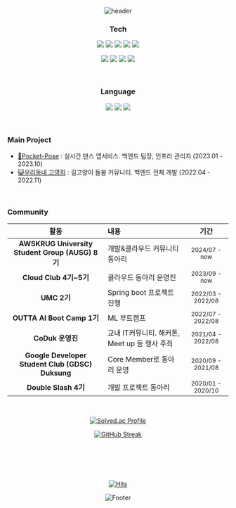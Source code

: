 <div align="center">
    
![header](https://capsule-render.vercel.app/api?type=waving&color=B7F0B1&fontColor=FFFFFF&height=300&section=header&text=🌱Jihye%20Hub&fontSize=50)


### Tech
<!--<a href="버튼을 눌렀을 때 이동할 링크" target="_blank"><img src="https://img.shields.io/badge/뱃지레이블-배경색?style=뱃지모양&logo=로고&logoColor=로고색상"/></a>-->
<a href="버튼을 눌렀을 때 이동할 링크" target="_blank"> <img src="https://img.shields.io/badge/Spring boot-6DB33F?style=flat-square&logo=Spring boot&logoColor=white"></a>
    <img src="https://img.shields.io/badge/JUint5-25A162?style=flat-square&logo=JUnit5&logoColor=white">
    <img src="https://img.shields.io/badge/JPA-59666C?style=flat-square&logo=hibernate&logoColor=white">
    <img src="https://img.shields.io/badge/MySQL-4479A1?style=flat-square&logo=MySQL&logoColor=white">
    <img src="https://img.shields.io/badge/Redis-DC382D?style=flat-square&logo=Redis&logoColor=white">

<a href="버튼을 눌렀을 때 이동할 링크" target="_blank"> <img src="https://img.shields.io/badge/AWS-FF9900?style=flat-square&logo=Amazon Web Services&logoColor=white"></a>
    <img src="https://img.shields.io/badge/Docker-2496ED?style=flat-square&logo=Docker&logoColor=white">
    <img src="https://img.shields.io/badge/K8s-326CE5?style=flat-square&logo=Kubernetes&logoColor=white">
    <img src="https://img.shields.io/badge/Jenkins-D24939?style=flat-square&logo=Jenkins&logoColor=white">
<!--<img src="https://img.shields.io/badge/Amazon EC2-FF9900?style=flat-square&logo=Amazon EC2&logoColor=white">
    <img src="https://img.shields.io/badge/Amazon RDS-FF9900?style=flat-square&logo=Amazon RDS&logoColor=white">
    <img src="https://img.shields.io/badge/Amazon S3-FF9900?style=flat-square&logo=Amazon S3&logoColor=white">-->

<br/>

### Language 
<!-- that I've used at least once.-->

<a href="버튼을 눌렀을 때 이동할 링크" target="_blank"> <img src="https://img.shields.io/badge/Java-D24939?style=flat-square&logo=openjdk&logoColor=white"></a>
<a href="버튼을 눌렀을 때 이동할 링크" target="_blank"> <img src="https://img.shields.io/badge/Python-3776AB?style=flat-square&logo=python&logoColor=white"></a>
<a href="버튼을 눌렀을 때 이동할 링크" target="_blank"> <img src="https://img.shields.io/badge/Kotlin-7F52FF?style=flat-square&logo=Kotlin&logoColor=white"></a>
<!-- <a href="버튼을 눌렀을 때 이동할 링크" target="_blank"> <img src="https://img.shields.io/badge/SQL-4479A1?style=flat-square&logo=SQL&logoColor=white"></a> -->

</div>

<br/>

### Main Project
- [💃Pocket-Pose](https://github.com/2023-HATCH/hatch-server-2023) : 실시간 댄스 앱서비스. 백엔드 팀장, 인프라 관리자 (2023.01 - 2023.10)
- [😺우리동네 고영희](https://github.com/jeeheaG/DongnaeGoyang-Server) : 길고양이 돌봄 커뮤니티. 백엔드 전체 개발 (2022.04 - 2022.11)

<br/>

### Community
<div markdown="1">
    
|활동|내용|기간|
|:-:|:-|:-:|
| **AWSKRUG University Student Group (AUSG) 8기** | 개발&클라우드 커뮤니티 동아리 | <sub>2024/07 - now</sub> |
| **Cloud Club 4기~5기** | 클라우드 동아리 운영진 | <sub>2023/09 - now</sub> |
| **UMC 2기** | Spring boot 프로젝트 진행 | <sub>2022/03 - 2022/08</sub> |
| **OUTTA AI Boot Camp 1기** | ML 부트캠프 | <sub>2022/07 - 2022/08</sub> |
| **CoDuk 운영진** | 교내 IT커뮤니티. 해커톤, Meet up 등 행사 주최 | <sub>2021/04 - 2022/08</sub> |
| **Google Developer Student Club (GDSC) Duksung** | Core Member로 동아리 운영 | <sub>2020/09 - 2021/08</sub> |
| **Double Slash 4기** | 개발 프로젝트 동아리 | <sub>2020/01 - 2020/10</sub> |

</div>

<br/>

<div align="center">

[![Solved.ac Profile](http://mazassumnida.wtf/api/v2/generate_badge?boj=problembreaker8)](https://solved.ac/problembreaker8/)

[![GitHub Streak](https://streak-stats.demolab.com?user=jeeheaG&theme=travelers-theme)](https://git.io/streak-stats)

<br/>
<br/>
<br/>
<br/>

[![Hits](https://hits.seeyoufarm.com/api/count/incr/badge.svg?url=https%3A%2F%2Fgithub.com%2FjeeheaG&count_bg=%2379C83D&title_bg=%23555555&icon=github.svg&icon_color=%23E7E7E7&title=Github&edge_flat=false)](https://hits.seeyoufarm.com)

![Footer](https://capsule-render.vercel.app/api?type=waving&color=B7F0B1&height=200&section=footer)


</div>

<!--
조회수
[![Hits](https://hits.seeyoufarm.com/api/count/incr/badge.svg?url=https%3A%2F%2Fgithub.com%2FjeeheaG&count_bg=%2379C83D&title_bg=%23555555&icon=github.svg&icon_color=%23E7E7E7&title=Github&edge_flat=false)](https://hits.seeyoufarm.com)

깃헙 streak
[![GitHub Streak](https://streak-stats.demolab.com?user=jeeheaG&theme=travelers-theme)](https://git.io/streak-stats)

깃헙 rate
![jeehea's GitHub stats](https://github-readme-stats.vercel.app/api?username=jeeheaG&show_icons=true&theme=radical)

백준 티어
[![Solved.ac Profile](http://mazassumnida.wtf/api/generate_badge?boj=problembreaker8)](https://solved.ac/problembreaker8)<br/>

많이 사용한 언어
[![Top Langs](https://github-readme-stats.vercel.app/api/top-langs/?username=jeeheaG&layout=compact)](https://github.com/jeeheaG/github-readme-stats)
-->

<!--
다른 뱃지 스타일
<a href="버튼을 눌렀을 때 이동할 링크" target="_blank"> <img src="https://img.shields.io/badge/Spring boot-6DB33F?style=for-the-badge&logo=Spring boot&logoColor=white"></a>
![Java](https://img.shields.io/badge/Java-007396.svg?&style=for-the-badge&logo=Java&logoColor=white)

-->


<!--
아이콘 사이트
https://simpleicons.org


**jeeheaG/jeeheaG** is a ✨ _special_ ✨ repository because its `README.md` (this file) appears on your GitHub profile.

Here are some ideas to get you started:

I'm backend junior developer.
- 🔭 I’m currently working on ...
- 🌱 I’m currently learning ...
- 👯 I’m looking to collaborate on ...
- 🤔 I’m looking for help with ...
- 💬 Ask me about ...
- 📫 How to reach me: ...
- 😄 Pronouns: ...
- ⚡ Fun fact: ...


꾸미기 참고글
https://yoon990.tistory.com/38

-->

